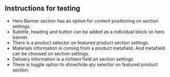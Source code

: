 
## Instructions for testing

- Hero Banner section has an option for content positioning on section settings.
- Subtitle, heading and button can be added as a individual block on hero banner.
- There is a product selector on featured product section settings.
- Materials information is coming from a product metafield. And metafield can be choosed on section settings.
- Delivery information is a richtext field on section settings
- There is toggle option to show/hide qty selector on featured product section.